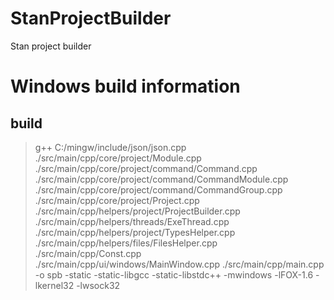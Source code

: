 # StanProjectBuilder
Stan project builder

# Windows build information
## build
> g++ C:/mingw/include/json/json.cpp ./src/main/cpp/core/project/Module.cpp ./src/main/cpp/core/project/command/Command.cpp ./src/main/cpp/core/project/command/CommandModule.cpp ./src/main/cpp/core/project/command/CommandGroup.cpp ./src/main/cpp/core/project/Project.cpp ./src/main/cpp/helpers/project/ProjectBuilder.cpp ./src/main/cpp/helpers/threads/ExeThread.cpp ./src/main/cpp/helpers/project/TypesHelper.cpp ./src/main/cpp/helpers/files/FilesHelper.cpp ./src/main/cpp/Const.cpp ./src/main/cpp/ui/windows/MainWindow.cpp ./src/main/cpp/main.cpp -o spb -static -static-libgcc -static-libstdc++ -mwindows -lFOX-1.6 -lkernel32 -lwsock32